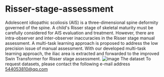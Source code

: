 # Risser-stage-assessment
Adolescent idiopathic scoliosis (AIS) is a three-dimensional spine deformity governed of the spine. A child's Risser stage of skeletal maturity must be carefully considered for AIS evaluation and treatment. However, there are intra-observer and inter-observer inaccuracies in the Risser stage manual assessment. A multi-task learning approach is proposed to address the low precision issue of manual assessment. With our developed multi-task learning approach, the iliac area is extracted and forwarded to the improved Swin Transformer for Risser stage assessment.
![image](https://github.com/user-attachments/assets/8010d977-c2e7-449f-ba46-789d7370f20f)
The dataset
To request datasets, please contact the following e-mail address
544053810@qq.com
